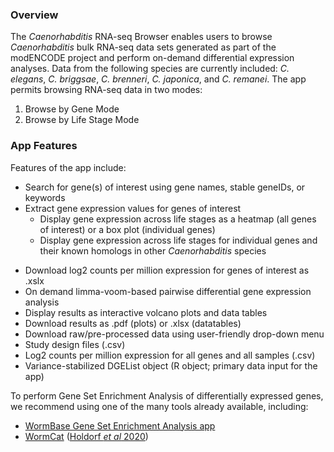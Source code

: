 ### Overview  
The *Caenorhabditis* RNA-seq Browser enables users to browse *Caenorhabditis* bulk RNA-seq data sets generated as part of the modENCODE project and perform on-demand differential expression analyses. Data from the following species are currently included: *C. elegans*, *C. briggsae*, *C. brenneri*, *C. japonica*, and *C. remanei*. The app permits
browsing RNA-seq data in two modes:

1.  Browse by Gene Mode
2.  Browse by Life Stage Mode

### App Features  
Features of the app include:

* Search for gene(s) of interest using gene names, stable geneIDs, or keywords
* Extract gene expression values for genes of interest
  - Display gene expression across life stages as a heatmap (all
genes of interest) or a box plot (individual genes)
  - Display gene expression across life stages for individual genes and their known homologs in other *Caenorhabditis* species
-   Download log2 counts per million expression for genes of
interest as .xslx
-   On demand limma-voom-based pairwise differential gene expression
analysis
-   Display results as interactive volcano plots and data tables
-   Download results as .pdf (plots) or .xlsx (datatables)
-   Download raw/pre-processed data using user-friendly drop-down menu
-   Study design files (.csv)
-   Log2 counts per million expression for all genes and all samples
(.csv)
-   Variance-stabilized DGEList object (R object; primary data input
for the app)


To perform Gene Set Enrichment Analysis of differentially expressed genes, we recommend using one of the many tools already available, including:  
- [WormBase Gene Set Enrichment Analysis app](https://wormbase.org//tools/enrichment/tea/tea.cgi)
- [WormCat](http://www.wormcat.com/) ([Holdorf *et al* 2020](https://www.ncbi.nlm.nih.gov/pmc/articles/PMC7017019/))